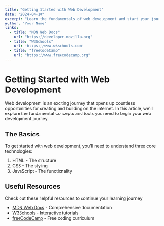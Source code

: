 ```yaml
---
title: "Getting Started with Web Development"
date: "2024-04-10"
excerpt: "Learn the fundamentals of web development and start your journey..."
author: "Your Name"
links:
  - title: "MDN Web Docs"
    url: "https://developer.mozilla.org"
  - title: "W3Schools"
    url: "https://www.w3schools.com"
  - title: "freeCodeCamp"
    url: "https://www.freecodecamp.org"
---
```


# Getting Started with Web Development

Web development is an exciting journey that opens up countless opportunities for creating and building on the internet. In this article, we'll explore the fundamental concepts and tools you need to begin your web development journey.

## The Basics

To get started with web development, you'll need to understand three core technologies:

1. HTML - The structure
2. CSS - The styling
3. JavaScript - The functionality

## Useful Resources

Check out these helpful resources to continue your learning journey:

- [MDN Web Docs](https://developer.mozilla.org) - Comprehensive documentation
- [W3Schools](https://www.w3schools.com) - Interactive tutorials
- [freeCodeCamp](https://www.freecodecamp.org) - Free coding curriculum